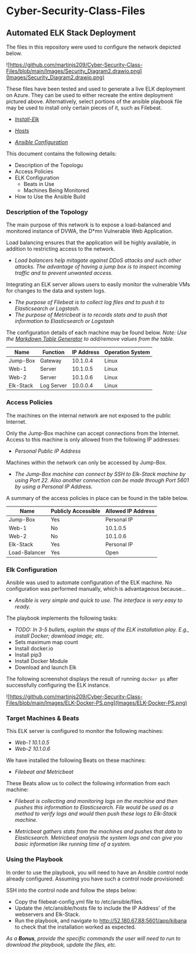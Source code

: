 # Cyber-Security-Class-Files
## Automated ELK Stack Deployment

The files in this repository were used to configure the network depicted below.

![https://github.com/martinjs209/Cyber-Security-Class-Files/blob/main/Images/Security_Diagram2.drawio.png](Images/Security_Diagram2.drawio.png)

These files have been tested and used to generate a live ELK deployment on Azure. They can be used to either recreate the entire deployment pictured above. Alternatively, select portions of the ansible playbook file may be used to install only certain pieces of it, such as Filebeat.

  - _[Install-Elk](Ansible/Install-elk.yml)_

  - _[Hosts](Ansible/hosts)_

  - _[Ansible Configuration](Ansible/ansible.config)_

This document contains the following details:
- Description of the Topologu
- Access Policies
- ELK Configuration
  - Beats in Use
  - Machines Being Monitored
- How to Use the Ansible Build


### Description of the Topology

The main purpose of this network is to expose a load-balanced and monitored instance of DVWA, the D*mn Vulnerable Web Application.

Load balancing ensures that the application will be highly available, in addition to restricting access to the network.
- _Load balancers help mitagate against DDoS attacks and such other attacks. The advantage of having a jump box is to inspect incoming traffic and to prevent unwanted access._

Integrating an ELK server allows users to easily monitor the vulnerable VMs for changes to the data and system logs.
- _The purpose of Filebeat is to collect log files and to push it to Elasticsearch or Logstash._
- _The purpose of Metricbeat is to records stats and to push that information to Elasticsearch or Logstash_

The configuration details of each machine may be found below.
_Note: Use the [Markdown Table Generator](http://www.tablesgenerator.com/markdown_tables) to add/remove values from the table._

| Name      | Function   | IP Address | Operation System |
|-----------|------------|------------|------------------|
| Jump-Box  | Gateway    | 10.1.0.4   | Linux            |
| Web-1     | Server     | 10.1.0.5   | Linux            |
| Web-2     | Server     | 10.1.0.6   | Linux            |
| Elk-Stack | Log Server | 10.0.0.4   | Linux            |

### Access Policies

The machines on the internal network are not exposed to the public Internet. 

Only the Jump-Box machine can accept connections from the Internet. Access to this machine is only allowed from the following IP addresses:
- _Personal Public IP Address_

Machines within the network can only be accessed by Jump-Box.
- _The Jump-Box machine can connect by SSH to Elk-Stack machine by using Port 22. Also another connection can be made through Port 5601 by using a Personal IP Address._

A summary of the access policies in place can be found in the table below.

| Name          | Publicly Accessible | Allowed IP Address |
|---------------|---------------------|--------------------|
| Jump-Box      | Yes                 | Personal IP        |
| Web-1         | No                  | 10.1.0.5           |
| Web-2         | No                  | 10.1.0.6           |
| Elk-Stack     | Yes                 | Personal IP        |
| Load-Balancer | Yes                 | Open               |

### Elk Configuration

Ansible was used to automate configuration of the ELK machine. No configuration was performed manually, which is advantageous because...
- _Ansible is very simple and quick to use. The interface is very easy to ready._

The playbook implements the following tasks:
- _TODO: In 3-5 bullets, explain the steps of the ELK installation play. E.g., install Docker; download image; etc._
- Sets maximum map count
- Install docker.io
- Install pip3
- Install Docker Module
- Download and launch Elk

The following screenshot displays the result of running `docker ps` after successfully configuring the ELK instance.

![https://github.com/martinjs209/Cyber-Security-Class-Files/blob/main/Images/ELK-Docker-PS.png](Images/ELK-Docker-PS.png)

### Target Machines & Beats
This ELK server is configured to monitor the following machines:
- _Web-1 10.1.0.5_
- _Web-2 10.1.0.6_

We have installed the following Beats on these machines:
- _Filebeat and Metricbeat_

These Beats allow us to collect the following information from each machine:
- _Filebeat is collecting and monitoring logs on the machine and then pushes this information to Elasticsearch. File would be used as a method to verify logs and would then push these logs to Elk-Stack machine._

- _Metricbeat gathers stats from the machines and pushes that data to Elasticsearch. Metricbeat analysis the system logs and can give you basic information like running time of a system._

### Using the Playbook
In order to use the playbook, you will need to have an Ansible control node already configured. Assuming you have such a control node provisioned: 

SSH into the control node and follow the steps below:
- Copy the filebeat-config.yml file to /etc/ansible/files.
- Update the /etc/ansible/hosts file to include the IP Address' of the webservers and Elk-Stack.
- Run the playbook, and navigate to http://52.180.67.88:5601/app/kibana to check that the installation worked as expected.

_As a **Bonus**, provide the specific commands the user will need to run to download the playbook, update the files, etc._
